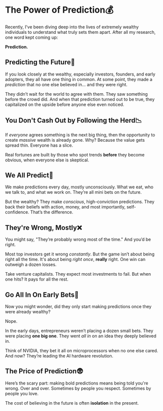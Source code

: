 # The Power of Prediction💰

Recently, I've been diving deep into the lives of extremely wealthy individuals to understand what truly sets them apart. After all my research, one word kept coming up:

**Prediction.**

## Predicting the Future🔮

If you look closely at the wealthy, especially investors, founders, and early adopters, they all have one thing in common. At some point, they made a *prediction* that no one else believed in... and they were right.

They didn’t wait for the world to agree with them. They saw something before the crowd did. And when that prediction turned out to be true, they capitalized on the upside before anyone else even noticed.

## You Don't Cash Out by Following the Herd📉

If *everyone* agrees something is the next big thing, then the opportunity to create *massive* wealth is already gone. Why? Because the value gets spread thin. Everyone has a slice.

Real fortunes are built by those who spot trends **before** they become obvious, when everyone else is skeptical.

## We All Predict🧠

We make predictions every day, mostly unconsciously. What we eat, who we talk to, and what we work on. They’re all mini bets on the future.

But the wealthy? They make *conscious*, high-conviction predictions. They back their beliefs with action, money, and most importantly, self-confidence. That’s the difference.

## They're Wrong, Mostly❌

You might say, "They’re probably wrong most of the time." And you’d be right.

Most top investors get it wrong *constantly*. But the game isn’t about being right all the time. It's about being *right once*, **really** right. One win can outweigh a dozen losses.

Take venture capitalists. They expect most investments to fail. But when one hits? It pays for all the rest.

## Go All In On Early Bets🚀

Now you might wonder, did they only start making predictions once they were already wealthy?

Nope.

In the early days, entrepreneurs weren’t placing a dozen small bets. They were placing **one big one**. They went *all in* on an idea they deeply believed in.

Think of NVIDIA, they bet it all on microprocessors when no one else cared. And now? They’re leading the AI hardware revolution.

## The Price of Prediction😨

Here’s the scary part: making bold predictions means being told you're wrong. Over and over. Sometimes by people you respect. Sometimes by people you love.

The cost of believing in the future is often **isolation** in the present.
